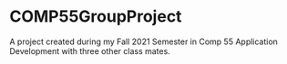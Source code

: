 # COMP55GroupProject
A project created during my Fall 2021 Semester in Comp 55 Application Development with three other class mates.
